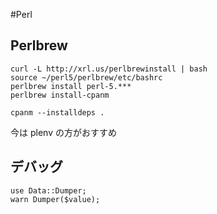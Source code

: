 #Perl

## Perlbrew

    curl -L http://xrl.us/perlbrewinstall | bash
    source ~/perl5/perlbrew/etc/bashrc
    perlbrew install perl-5.***
    perlbrew install-cpanm
    
    cpanm --installdeps .

今は plenv の方がおすすめ


## デバッグ

    use Data::Dumper;
    warn Dumper($value);

